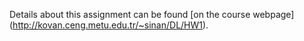 
Details about this assignment can be found [on the course webpage] (http://kovan.ceng.metu.edu.tr/~sinan/DL/HW1).
